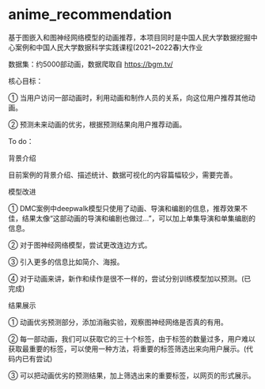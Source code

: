 # anime_recommendation
基于图嵌入和图神经网络模型的动画推荐，本项目同时是中国人民大学数据挖掘中心案例和中国人民大学数据科学实践课程(2021~2022春)大作业

数据集：约5000部动画，数据爬取自 https://bgm.tv/

核心目标：

① 当用户访问一部动画时，利用动画和制作人员的关系，向这位用户推荐其他动画。

② 预测未来动画的优劣，根据预测结果向用户推荐动画。

To do：

背景介绍

目前案例的背景介绍、描述统计、数据可视化的内容篇幅较少，需要完善。

模型改进

① DMC案例中deepwalk模型只使用了动画、导演和编剧的信息，推荐效果不佳，结果太像“这部动画的导演和编剧也做过…”，可以加上单集导演和单集编剧的信息。

② 对于图神经网络模型，尝试更改连边方式。

③ 引入更多的信息比如简介、海报。

④ 对于动画来讲，新作和续作是很不一样的，尝试分别训练模型加以预测。(已完成)

结果展示

① 动画优劣预测部分，添加消融实验，观察图神经网络是否真的有用。

② 每一部动画，我们可以获取它的三十个标签，由于标签的数量过多，用户难以获取最重要的标签，可以使用一种方法，将重要的标签筛选出来向用户展示。(代码内已有尝试)

③ 可以把动画优劣的预测结果，加上筛选出来的重要标签，以网页的形式展示。

